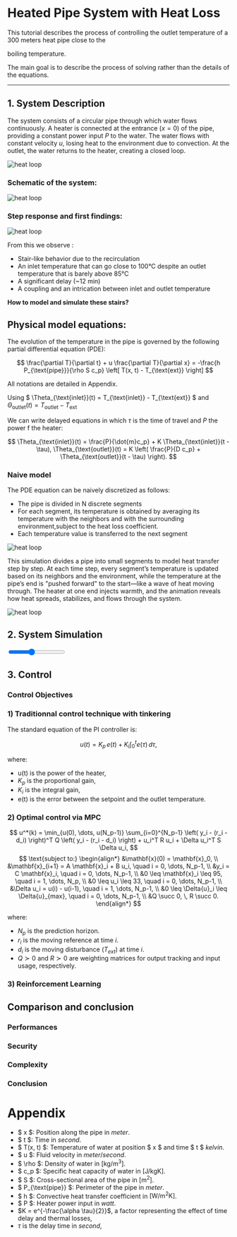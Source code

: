# Heated Pipe System with Heat Loss


This tutorial describes the process of controlling the outlet temperature of a 300 meters heat pipe close to the 

boiling temperature.


The main goal is to describe the process of solving rather than the details of the equations.


---

## 1. System Description

The system consists of a circular pipe through which water flows continuously. A heater is connected at the entrance ($x = 0$) 
of the pipe, providing a constant power input $P$ to the water. The water flows with constant velocity $u$, losing heat 
to the environment due to convection. At the outlet, the water returns to the heater, creating a closed loop.

![heat loop](simple_diagram.png)


### Schematic of the system:

![heat loop](heat_loop.png)


### Step response and first findings:

![heat loop](step_response.jpg)

From this we observe :
- Stair-like behavior due to the recirculation
- An inlet temperature that can go close to 100°C despite an outlet temperature that is barely above 85°C
- A significant delay (~12 min)
- A coupling and an intrication between inlet and outlet temperature

**How to model and simulate these stairs?**


## Physical model equations:


The evolution of the temperature in the pipe is governed by the following partial differential equation (PDE):

$$
\frac{\partial T}{\partial t} + u \frac{\partial T}{\partial x} = -\frac{h P_{\text{pipe}}}{\rho S c_p} \left[ T(x, t) - T_{\text{ext}} \right]
$$

All notations are detailed in Appendix.

Using $ \Theta_{\text{inlet}}(t) = T_{\text{inlet}} - T_{\text{ext}} $ and $\Theta_{\text{outlet}}(t) = T_{\text{outlet}} - T_{\text{ext}}$

We can write delayed equations in which $\tau$ is the time of travel and $P$ the power f the heater:

$$
\Theta_{\text{inlet}}(t) = \frac{P}{\dot{m}c_p} + K \Theta_{\text{inlet}}(t - \tau),
\Theta_{\text{outlet}}(t) = K \left( \frac{P}{D c_p} +  \Theta_{\text{outlet}}(t - \tau) \right).
$$

### Naive model

The PDE equation can be naively discretized as follows:
- The pipe is divided in N discrete segments
- For each segment, its temperature is obtained by averaging its temperature with the neighbors and with the surrounding 
environment,subject to the heat loss coefficient.
- Each temperature value is transferred to the next segment

![heat loop](pipe_simulation.gif)

This simulation divides a pipe into small segments to model heat transfer step by step. At each time step, every segment’s 
temperature is updated based on its neighbors and the environment, while the temperature at the pipe’s end is "pushed forward" 
to the start—like a wave of heat moving through. The heater at one end injects warmth, and the animation reveals how heat spreads, 
stabilizes, and flows through the system. 

![heat loop](param_comparison.png)

## 2. System Simulation

<div id="plot"></div>
<input type="range" min="1" max="6" value="3" id="powerSlider">

<script src="https://cdn.plot.ly/plotly-latest.min.js"></script>
<script>
fetch("results.json")
  .then(r => r.json())
  .then(data => {
    function updatePlot(P) {
      let d = data[P];
      let trace1 = { x: d.time, y: d.Tin, mode: "lines", name: "Inlet" };
      let trace2 = { x: d.time, y: d.Tout, mode: "lines", name: "Outlet" };
      Plotly.newPlot("plot", [trace1, trace2], {
        title: "Simulation (P=" + P + " kW)",
        xaxis:{ title:"Time (s)" },
        yaxis:{ title:"Temperature (°C)" }
      });
    }
    updatePlot(3);
    document.getElementById("powerSlider")
      .addEventListener("input", e => updatePlot(e.target.value));
  });
</script>

## 3. Control

### Control Objectives

### 1) Traditionnal control technique with tinkering

The standard equation of the PI controller is:

$$
u(t) = K_p \, e(t) + K_i \int_0^t e(\tau) \, d\tau,
$$

where:
- u(t) is the power of the heater,
- $K_p$ is the proportional gain,
- $K_i$ is the integral gain,
- e(t) is the error between the setpoint and the outlet temperature.


### 2) Optimal control via MPC


$$
u^*(k) = \min_{u(0), \dots, u(N_p-1)}
\sum_{i=0}^{N_p-1} \left( y_i - (r_i - d_i) \right)^T Q \left( y_i - (r_i - d_i) \right) + u_i^T R u_i + \Delta u_i^T S \Delta u_i,
$$
$$
\text{subject to:}
\begin{align*}
&\mathbf{x}(0) = \mathbf{x}_0, \\
&\mathbf{x}_{i+1} = A \mathbf{x}_i + B u_i, \quad i = 0, \dots, N_p-1, \\
&y_i = C \mathbf{x}_i, \quad i = 0, \dots, N_p-1, \\
&0 \leq \mathbf{x}_i \leq 95, \quad i = 1, \dots, N_p, \\
&0 \leq u_i \leq 33, \quad i = 0, \dots, N_p-1, \\
&\Delta u_i = u(i) - u(i-1), \quad i = 1, \dots, N_p-1, \\
&0 \leq \Delta{u}_i \leq \Delta{u}_{max}, \quad i = 0, \dots, N_p-1, \\
&Q \succ 0, \, R \succ 0.
\end{align*}
$$

where:
- $N_p$ is the prediction horizon.
- $r_i$ is the moving reference at time $i$.
- $d_i$ is the moving disturbance ($T_{ext}$) at time $i$.
- $Q \succ 0$ and $R \succ 0$ are weighting matrices for output tracking and input usage, respectively.


### 3) Reinforcement Learning

## Comparison and conclusion

### Performances

### Security

### Complexity


### Conclusion



# Appendix

- $ x $: Position along the pipe in $meter$.
- $ t $: Time in $second$.
- $ T(x, t) $: Temperature of water at position $ x $ and time $ t $ $kelvin$.
- $ u $: Fluid velocity in $meter/second$.
- $ \rho $: Density of water in $[ \si{\kilogram\per\meter\cubed} ]$.
- $ c_p $: Specific heat capacity of water in $[ \si{\joule\per\kilogram\kelvin} ]$.
- $ S $: Cross-sectional area of the pipe in $[ \si{\meter\squared} ]$.
- $ P_{\text{pipe}} $: Perimeter of the pipe in $meter$.
- $ h $: Convective heat transfer coefficient in $[ \si{\watt\per\meter\squared\kelvin} ]$.
- $ P $: Heater power input in $watt$.
- $K = e^{-\frac{\alpha \tau}{2}}$, a factor representing the effect of time delay and thermal losses,
- $\tau$ is the delay time in $second$,
